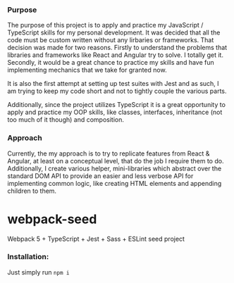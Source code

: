 ### Purpose

The purpose of this project is to apply and practice my JavaScript / TypeScript skills for my personal development. It was decided that all the code must be custom written without any lirbaries or frameworks. That decision was made for two reasons. Firstly to understand the problems that libraries and frameworks like React and Angular try to solve. I totally get it. Secondly, it would be a great chance to practice my skills and have fun implementing mechanics that we take for granted now.

It is also the first attempt at setting up test suites with Jest and as such, I am trying to keep my code short and not to tightly couple the various parts. 

Additionally, since the project utilizes TypeScript it is a great opportunity to apply and practice my OOP skills, like classes, interfaces, inheritance (not too much of it though) and composition.

### Approach

Currently, the my approach is to try to replicate features from React & Angular, at least on a conceptual level, that do the job I require them to do. Additionally, I create various helper, mini-libraries which abstract over the standard DOM API to provide an easier and less verbose API for implementing common logic, like creating HTML elements and appending children to them.

# webpack-seed
Webpack 5 + TypeScript + Jest + Sass + ESLint seed project

### Installation:

Just simply run `npm i`
